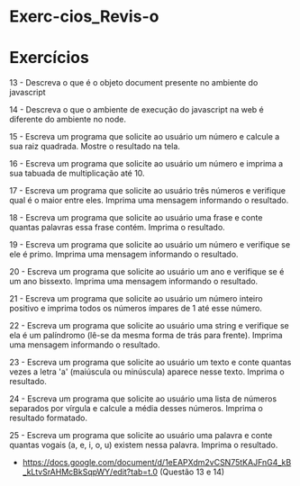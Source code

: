 # Exerc-cios_Revis-o
# Exercícios
13 - Descreva o que é o objeto document presente no ambiente do javascript

14 - Descreva o que o ambiente de execução do javascript na web é diferente do ambiente no node.

15 - Escreva um programa que solicite ao usuário um número e calcule a sua raiz quadrada. Mostre o resultado na tela.

16 - Escreva um programa que solicite ao usuário um número e imprima a sua tabuada de multiplicação até 10.

17 - Escreva um programa que solicite ao usuário três números e verifique qual é o maior entre eles. Imprima uma mensagem informando o resultado.

18 - Escreva um programa que solicite ao usuário uma frase e conte quantas palavras essa frase contém. Imprima o resultado.

19 - Escreva um programa que solicite ao usuário um número e verifique se ele é primo. Imprima uma mensagem informando o resultado.

20 - Escreva um programa que solicite ao usuário um ano e verifique se é um ano bissexto. Imprima uma mensagem informando o resultado.

21 - Escreva um programa que solicite ao usuário um número inteiro positivo e imprima todos os números ímpares de 1 até esse número.

22 - Escreva um programa que solicite ao usuário uma string e verifique se ela é um palíndromo (lê-se da mesma forma de trás para frente). Imprima uma mensagem informando o resultado.

23 - Escreva um programa que solicite ao usuário um texto e conte quantas vezes a letra 'a' (maiúscula ou minúscula) aparece nesse texto. Imprima o resultado.

24 - Escreva um programa que solicite ao usuário uma lista de números separados por vírgula e calcule a média desses números. Imprima o resultado formatado.

25 - Escreva um programa que solicite ao usuário uma palavra e conte quantas vogais (a, e, i, o, u) existem nessa palavra. Imprima o resultado.

- https://docs.google.com/document/d/1eEAPXdm2vCSN75tKAJFnG4_kB_kLtvSrAHMcBkSqpWY/edit?tab=t.0 (Questão 13 e 14)

